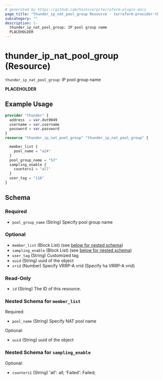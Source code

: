 ```yaml
---
# generated by https://github.com/hashicorp/terraform-plugin-docs
page_title: "thunder_ip_nat_pool_group Resource - terraform-provider-thunder"
subcategory: ""
description: |-
  thunder_ip_nat_pool_group: IP pool group name
  PLACEHOLDER
---
```


# thunder_ip_nat_pool_group (Resource)

`thunder_ip_nat_pool_group`: IP pool group name

__PLACEHOLDER__

## Example Usage

```terraform
provider "thunder" {
  address  = var.dut9049
  username = var.username
  password = var.password
}
resource "thunder_ip_nat_pool_group" "thunder_ip_nat_pool_group" {

  member_list {
    pool_name = "a24"
  }
  pool_group_name = "53"
  sampling_enable {
    counters1 = "all"
  }
  user_tag = "116"
}
```

<!-- schema generated by tfplugindocs -->
## Schema

### Required

- `pool_group_name` (String) Specify pool group name

### Optional

- `member_list` (Block List) (see [below for nested schema](#nestedblock--member_list))
- `sampling_enable` (Block List) (see [below for nested schema](#nestedblock--sampling_enable))
- `user_tag` (String) Customized tag
- `uuid` (String) uuid of the object
- `vrid` (Number) Specify VRRP-A vrid (Specify ha VRRP-A vrid)

### Read-Only

- `id` (String) The ID of this resource.

<a id="nestedblock--member_list"></a>
### Nested Schema for `member_list`

Required:

- `pool_name` (String) Specify NAT pool name

Optional:

- `uuid` (String) uuid of the object


<a id="nestedblock--sampling_enable"></a>
### Nested Schema for `sampling_enable`

Optional:

- `counters1` (String) 'all': all; 'Failed': Failed;


